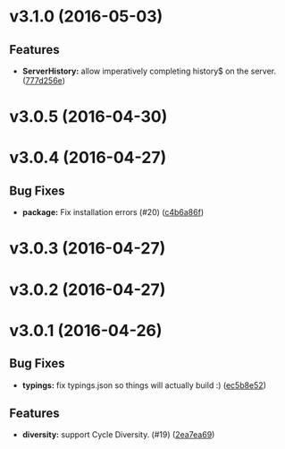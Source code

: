 # v3.1.0 (2016-05-03)


## Features

- **ServerHistory:** allow imperatively completing history$ on the server.
  ([777d256e](https://github.com/git+https://github.com/cyclejs/history.git/commits/777d256e8460917f1720ee79c40a131be31ce2ab))


# v3.0.5 (2016-04-30)


# v3.0.4 (2016-04-27)


## Bug Fixes

- **package:** Fix installation errors (#20)
  ([c4b6a86f](https://github.com/git+https://github.com/cyclejs/history.git/commits/c4b6a86f53b3accee7eda45f85cc635c7d98d1d2))


# v3.0.3 (2016-04-27)


# v3.0.2 (2016-04-27)


# v3.0.1 (2016-04-26)


## Bug Fixes

- **typings:** fix typings.json so things will actually build :)
  ([ec5b8e52](https://github.com/git+https://github.com/cyclejs/history.git/commits/ec5b8e52f5a67adcc84ee1b6ffaa3a13ca29612d))


## Features

- **diversity:** support Cycle Diversity. (#19)
  ([2ea7ea69](https://github.com/git+https://github.com/cyclejs/history.git/commits/2ea7ea6916b7cf24f704dea918b25756bd8139a1))


